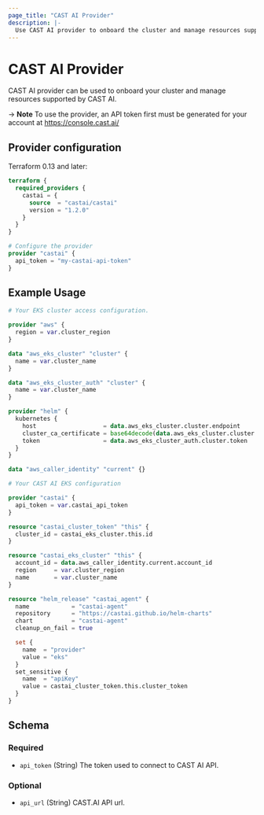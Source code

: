 ```yaml
---
page_title: "CAST AI Provider"
description: |-
  Use CAST AI provider to onboard the cluster and manage resources supported by CAST AI.
---
```


# CAST AI Provider

CAST AI provider can be used to onboard your cluster and manage resources supported by CAST AI.

-> **Note** To use the provider, an API token first must be generated for your account at https://console.cast.ai/

## Provider configuration

Terraform 0.13 and later:

```terraform
terraform {
  required_providers {
    castai = {
      source  = "castai/castai"
      version = "1.2.0"
    }
  }
}

# Configure the provider
provider "castai" {
  api_token = "my-castai-api-token"
}
```

## Example Usage

```terraform
# Your EKS cluster access configuration.

provider "aws" {
  region = var.cluster_region
}

data "aws_eks_cluster" "cluster" {
  name = var.cluster_name
}

data "aws_eks_cluster_auth" "cluster" {
  name = var.cluster_name
}

provider "helm" {
  kubernetes {
    host                   = data.aws_eks_cluster.cluster.endpoint
    cluster_ca_certificate = base64decode(data.aws_eks_cluster.cluster.certificate_authority[0].data)
    token                  = data.aws_eks_cluster_auth.cluster.token
  }
}

data "aws_caller_identity" "current" {}

# Your CAST AI EKS configuration

provider "castai" {
  api_token = var.castai_api_token
}

resource "castai_cluster_token" "this" {
  cluster_id = castai_eks_cluster.this.id
}

resource "castai_eks_cluster" "this" {
  account_id = data.aws_caller_identity.current.account_id
  region     = var.cluster_region
  name       = var.cluster_name
}

resource "helm_release" "castai_agent" {
  name            = "castai-agent"
  repository      = "https://castai.github.io/helm-charts"
  chart           = "castai-agent"
  cleanup_on_fail = true

  set {
    name  = "provider"
    value = "eks"
  }
  set_sensitive {
    name  = "apiKey"
    value = castai_cluster_token.this.cluster_token
  }
}
```

<!-- schema generated by tfplugindocs -->
## Schema

### Required

- `api_token` (String) The token used to connect to CAST AI API.

### Optional

- `api_url` (String) CAST.AI API url.
